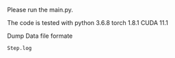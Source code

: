 Please run the main.py.

The code is tested with
python 3.6.8
torch 1.8.1
CUDA 11.1

Dump Data file formate
    
    Step.log